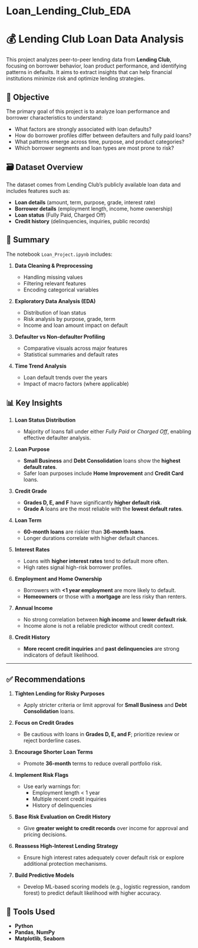 # Loan_Lending_Club_EDA
# 💰 Lending Club Loan Data Analysis

This project analyzes peer-to-peer lending data from **Lending Club**, focusing on borrower behavior, loan product performance, and identifying patterns in defaults. It aims to extract insights that can help financial institutions minimize risk and optimize lending strategies.

## 🧠 Objective

The primary goal of this project is to analyze loan performance and borrower characteristics to understand:

- What factors are strongly associated with loan defaults?
- How do borrower profiles differ between defaulters and fully paid loans?
- What patterns emerge across time, purpose, and product categories?
- Which borrower segments and loan types are most prone to risk?

## 🗃️ Dataset Overview

The dataset comes from Lending Club’s publicly available loan data and includes features such as:

- **Loan details** (amount, term, purpose, grade, interest rate)
- **Borrower details** (employment length, income, home ownership)
- **Loan status** (Fully Paid, Charged Off)
- **Credit history** (delinquencies, inquiries, public records)

## 🧾 Summary

The notebook `Loan_Project.ipynb` includes:

1. **Data Cleaning & Preprocessing**  
   - Handling missing values  
   - Filtering relevant features  
   - Encoding categorical variables  

2. **Exploratory Data Analysis (EDA)**  
   - Distribution of loan status  
   - Risk analysis by purpose, grade, term  
   - Income and loan amount impact on default  

3. **Defaulter vs Non-defaulter Profiling**  
   - Comparative visuals across major features  
   - Statistical summaries and default rates  

4. **Time Trend Analysis**  
   - Loan default trends over the years  
   - Impact of macro factors (where applicable)  

## 📊 Key Insights

1. **Loan Status Distribution**
   - Majority of loans fall under either *Fully Paid* or *Charged Off*, enabling effective defaulter analysis.

2. **Loan Purpose**
   - **Small Business** and **Debt Consolidation** loans show the **highest default rates**.
   - Safer loan purposes include **Home Improvement** and **Credit Card** loans.

3. **Credit Grade**
   - **Grades D, E, and F** have significantly **higher default risk**.
   - **Grade A** loans are the most reliable with the **lowest default rates**.

4. **Loan Term**
   - **60-month loans** are riskier than **36-month loans**.
   - Longer durations correlate with higher default chances.

5. **Interest Rates**
   - Loans with **higher interest rates** tend to default more often.
   - High rates signal high-risk borrower profiles.

6. **Employment and Home Ownership**
   - Borrowers with **<1 year employment** are more likely to default.
   - **Homeowners** or those with a **mortgage** are less risky than renters.

7. **Annual Income**
   - No strong correlation between **high income** and **lower default risk**.
   - Income alone is not a reliable predictor without credit context.

8. **Credit History**
   - **More recent credit inquiries** and **past delinquencies** are strong indicators of default likelihood.

---

## ✅ Recommendations

1. **Tighten Lending for Risky Purposes**
   - Apply stricter criteria or limit approval for **Small Business** and **Debt Consolidation** loans.

2. **Focus on Credit Grades**
   - Be cautious with loans in **Grades D, E, and F**; prioritize review or reject borderline cases.

3. **Encourage Shorter Loan Terms**
   - Promote **36-month** terms to reduce overall portfolio risk.

4. **Implement Risk Flags**
   - Use early warnings for:
     - Employment length < 1 year
     - Multiple recent credit inquiries
     - History of delinquencies

5. **Base Risk Evaluation on Credit History**
   - Give **greater weight to credit records** over income for approval and pricing decisions.

6. **Reassess High-Interest Lending Strategy**
   - Ensure high interest rates adequately cover default risk or explore additional protection mechanisms.

7. **Build Predictive Models**
   - Develop ML-based scoring models (e.g., logistic regression, random forest) to predict default likelihood with higher accuracy.



## 🔧 Tools Used

- **Python**
- **Pandas**, **NumPy**
- **Matplotlib**, **Seaborn**


